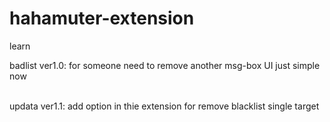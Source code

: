 # hahamuter-extension
learn

<P>badlist ver1.0: for someone need to remove another msg-box UI just simple now</p></br>
updata  ver1.1: add option in thie extension for remove blacklist single target
